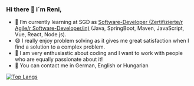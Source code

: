 ### Hi there 👋  i´m Reni,

- 🔭 I’m currently learning at SGD as [Software-Developer (Zertifizierte/r Agile/r Software-Developer/in)](https://www.sgd.de/kursseite/agiler-software-developer.html?referrer=S_MAS_SK_000001&gclid=CjwKCAiAxvGfBhB-EiwAMPakqmCOUISyxYvQv70TRG9I85lqvqk25CQMjfF7TaGu1T6HKRSxMZe0ZRoCQrIQAvD_BwE) (Java, SpringBoot, Maven, JavaScript, Vue, React, Node.js). 
- 😄 I really enjoy problem solving as it gives me great satisfaction when I find a solution to a complex problem.
- 👯 I am very enthusiastic about coding and I want to work with
people who are equally passionate about it!
- 💬 You can contact me in German, English or Hungarian

[![Top Langs](https://github-readme-stats.vercel.app/api/top-langs/?username=ReniIrinyi&langs_count=8&theme=radical)](https://github.com/anuraghazra/github-readme-stats)
